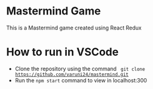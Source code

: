 # Mastermind Game

This is a Mastermind game created using React Redux

# How to run in VSCode

- Clone the repository using the command <code> git clone https://github.com/varuni24/mastermind.git </code>
- Run the <code>npm start</code> command to view in localhost:300
